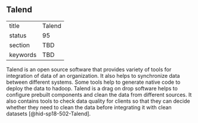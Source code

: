 ## Talend


|          |        |
| -------- | ------ |
| title    | Talend |
| status   | 95     |
| section  | TBD    |
| keywords | TBD    |



Talend is an open source software that provides variety of tools for
integration of data of an organization. It also helps to synchronize
data between different systems. Some tools help to generate native code
to deploy the data to hadoop. Talend is a drag on drop software helps to
configure prebuilt components and clean the data from different sources.
It also contains tools to check data quality for clients so that they
can decide whether they need to clean the data before integrating it
with clean datasets [@hid-sp18-502-Talend].
